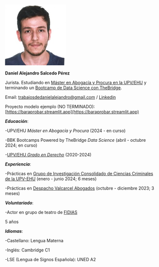 ![main](/mifotito.jpeg)

**Daniel Alejandro Salcedo Pérez**

Jurista. Estudiando en [Máster en Abogacía y Procura en la UPV/EHU](https://www.ehu.eus/es/web/graduak/grado-derecho-bizkaia) y terminando un [Bootcamp de Data Science con TheBridge](https://bbkbootcamps.thebridge.tech/data-science).


Email: [trabajosdedanielalejandro@gmail.com](trabajosdedanielalejandro@gmail.com) / [Linkedin](https://es.linkedin.com/in/d-alejandro-salcedo-p) 


Proyecto modelo ejemplo (NO TERMINADO): [https://baraprobar.streamlit.app](https://baraprobar.streamlit.app)


***Educación***:

  -UPV/EHU *Máster en Abogacía y Procura* (2024 - en curso)

  -BBK Bootcamps Powered by TheBridge *Data Science* (abril - octubre 2024; en curso)

  -[UPV/EHU *Grado en Derecho*](https://www.ehu.eus/es/web/graduak/grado-derecho-gipuzkoa) (2020-2024)

***Experiencia***:

  -Prácticas en [Grupo de Investigación Consolidado de Ciencias Criminales de la UPV-EHU](https://www.ehu.eus/es/web/ivac/giccas-taldea) (enero - junio 2024; 6 meses)

  -Prácticas en [Despacho Valcarcel Abogados](https://valcarcelabogadosinternacionales.com) (octubre - diciembre 2023; 3 meses)

***Voluntariado***:

  -Actor en grupo de teatro de [FIDIAS](https://fundacionfidias.org)
  
  5 años

***Idiomas***:

  -Castellano: Lengua Materna
  
  -Inglés: Cambridge C1
  
  -LSE (Lengua de Signos Española): UNED A2  
